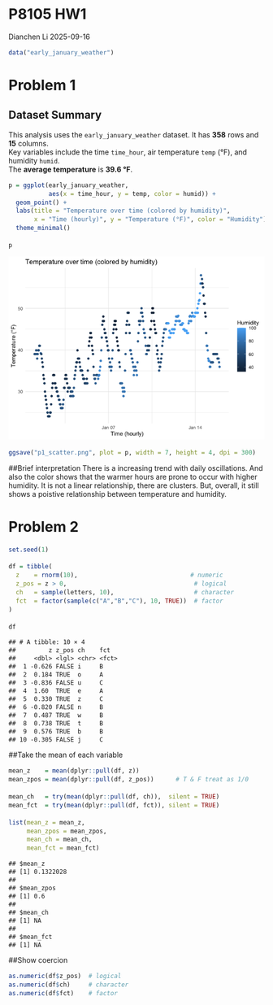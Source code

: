 P8105 HW1
================
Dianchen Li
2025-09-16

``` r
data("early_january_weather")
```

# Problem 1

## Dataset Summary

This analysis uses the `early_january_weather` dataset. It has **358**
rows and **15** columns.  
Key variables include the time `time_hour`, air temperature `temp` (°F),
and humidity `humid`.  
The **average temperature** is **39.6 °F**.

``` r
p = ggplot(early_january_weather,
           aes(x = time_hour, y = temp, color = humid)) +
  geom_point() +
  labs(title = "Temperature over time (colored by humidity)",
       x = "Time (hourly)", y = "Temperature (°F)", color = "Humidity") +
  theme_minimal()

p
```

![](p8105_HW1_files/figure-gfm/p1_plot-1.png)<!-- -->

``` r
ggsave("p1_scatter.png", plot = p, width = 7, height = 4, dpi = 300)
```

\##Brief interpretation There is a increasing trend with daily
oscillations. And also the color shows that the warmer hours are prone
to occur with higher humidity. It is not a linear relationship, there
are clusters. But, overall, it still shows a poistive relationship
between temperature and humidity.

# Problem 2

``` r
set.seed(1)

df = tibble(
  z    = rnorm(10),                               # numeric
  z_pos = z > 0,                                   # logical
  ch   = sample(letters, 10),                      # character
  fct  = factor(sample(c("A","B","C"), 10, TRUE))  # factor
)

df
```

    ## # A tibble: 10 × 4
    ##         z z_pos ch    fct  
    ##     <dbl> <lgl> <chr> <fct>
    ##  1 -0.626 FALSE i     B    
    ##  2  0.184 TRUE  o     A    
    ##  3 -0.836 FALSE u     C    
    ##  4  1.60  TRUE  e     A    
    ##  5  0.330 TRUE  z     C    
    ##  6 -0.820 FALSE n     B    
    ##  7  0.487 TRUE  w     B    
    ##  8  0.738 TRUE  t     B    
    ##  9  0.576 TRUE  b     B    
    ## 10 -0.305 FALSE j     C

\##Take the mean of each variable

``` r
mean_z    = mean(dplyr::pull(df, z))
mean_zpos = mean(dplyr::pull(df, z_pos))      # T & F treat as 1/0

mean_ch   = try(mean(dplyr::pull(df, ch)),  silent = TRUE)
mean_fct  = try(mean(dplyr::pull(df, fct)), silent = TRUE)

list(mean_z = mean_z,
     mean_zpos = mean_zpos,
     mean_ch = mean_ch,     
     mean_fct = mean_fct)   
```

    ## $mean_z
    ## [1] 0.1322028
    ## 
    ## $mean_zpos
    ## [1] 0.6
    ## 
    ## $mean_ch
    ## [1] NA
    ## 
    ## $mean_fct
    ## [1] NA

\##Show coercion

``` r
as.numeric(df$z_pos)  # logical
as.numeric(df$ch)     # character
as.numeric(df$fct)    # factor
```
